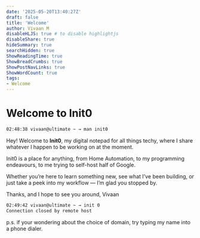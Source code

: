 ```yaml
---
date: '2025-05-20T13:40:27Z'
draft: false
title: 'Welcome'
author: Vivaan M
disableHLJS: true # to disable highlightjs
disableShare: true
hideSummary: true
searchHidden: true
ShowReadingTime: true
ShowBreadCrumbs: true
ShowPostNavLinks: true
ShowWordCount: true
tags:
- Welcome
---
```

# Welcome to Init0

```bash
02:48:38 vivaan@ultimate ~ → man init0
```

Hey! Welcome to **Init0**, my digital notepad for all things techy, where I share whatever I happen to be working on at the moment.

Init0 is a place for anything, from Home Automation, to my programming endeavours, to me trying to self-host half of Google.

Whether you’re here to learn something new, see what I’ve been building, or just take a peek into my workflow — I’m glad you stopped by.

Thanks, and I hope to see you around,
Vivaan

```bash
02:49:42 vivaan@ultimate ~ → init 0
Connection closed by remote host
```

<aside>

p.s. if your wondering about the choice of domain, try typing my name into a phone dialer.

</aside>